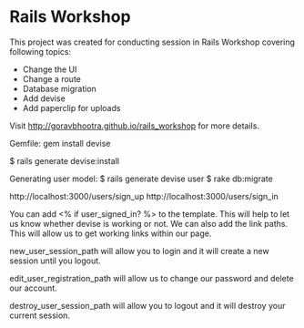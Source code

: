 Rails Workshop
==============

This project was created for conducting session in Rails Workshop covering following topics:
- Change the UI
- Change a route
- Database migration
- Add devise
- Add paperclip for uploads

Visit http://goravbhootra.github.io/rails_workshop for more details.


Gemfile:
gem install devise

$ rails generate devise:install

Generating user model:
$ rails generate devise user
$ rake db:migrate

http://localhost:3000/users/sign_up
http://localhost:3000/users/sign_in

You can add
<% if user_signed_in? %>
to the template. This will help to let us know whether devise is working or not. We can also add the link paths. This will allow us to get working links within our page.

new_user_session_path
will allow you to login and it will create a new session until you logout.

edit_user_registration_path
will allow us to change our password and delete our account.

destroy_user_session_path
will allow you to logout and it will destroy your current session.